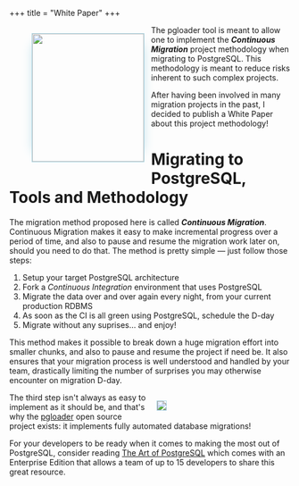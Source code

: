 +++
title = "White Paper"
+++

<figure style="float: left; clear: right; display: block; width: 200px; margin-right: 1em;">
    <a href="/white-paper/">
        <img style="width:200px; height: 229px; border: 1px solid lightblue; box-shadow: 15px 0 20px -20px lightblue, -15px 0 20px -20px lightblue;"
               src="/img/MigratingToPostgreSQL-Cover.png">
    </a>
</figure>

The pgloader tool is meant to allow one to implement the ***Continuous
Migration*** project methodology when migrating to PostgreSQL. This
methodology is meant to reduce risks inherent to such complex projects.

After having been involved in many migration projects in the past, I decided
to publish a White Paper about this project methodology!

# Migrating to PostgreSQL, Tools and Methodology

<script async id="_ck_322615" src="https://forms.convertkit.com/322615?v=6">
</script>

The migration method proposed here is called ***Continuous Migration***.
Continuous Migration makes it easy to make incremental progress over a
period of time, and also to pause and resume the migration work later on,
should you need to do that. The method is pretty simple — just follow those
steps:

  1. Setup your target PostgreSQL architecture
  2. Fork a _Continuous Integration_ environment that uses PostgreSQL
  3. Migrate the data over and over again every night, from your current
     production RDBMS
  4. As soon as the CI is all green using PostgreSQL, schedule the D-day
  5. Migrate without any suprises… and enjoy!

This method makes it possible to break down a huge migration effort into
smaller chunks, and also to pause and resume the project if need be. It also
ensures that your migration process is well understood and handled by your
team, drastically limiting the number of surprises you may otherwise
encounter on migration D-day.


<figure style="float: right; clear: left; display: block; width: 200px; margin-left: 1em;">
    <a href="https://theartofpostgresql.com">
        <img style="border: 1px solid lightblue" src="/img/TAOPCoverTablet.png">
    </a>
</figure>

The third step isn't always as easy to implement as it should be, and that's
why the [pgloader](https://pgloader.io) open source project exists: it
implements fully automated database migrations!

For your developers to be ready when it comes to making the most out of
PostgreSQL, consider reading [The Art of
PostgreSQL](https://theartofpostgresql.com) which comes with an Enterprise
Edition that allows a team of up to 15 developers to share this great
resource.

